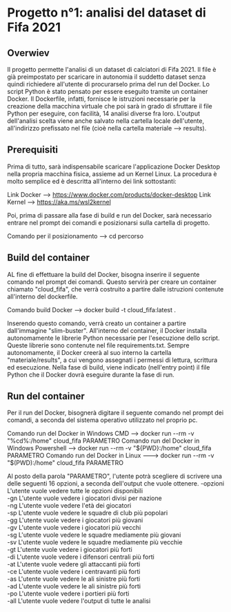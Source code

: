 # Progetto n°1: analisi del dataset di Fifa 2021

## Overwiev
Il progetto permette l'analisi di un dataset di calciatori di Fifa 2021. 
Il file è già preimpostato per scaricare in autonomia il suddetto dataset senza quindi richiedere all'utente di procurarselo prima del run del Docker.
Lo script Python è stato pensato per essere eseguito tramite un container Docker. 
Il Dockerfile, infatti, fornisce le istruzioni necessarie per la creazione della macchina virtuale che poi sarà in grado di sfruttare il file Python per eseguire, con facilità, 14 analisi diverse fra loro.
L'output dell'analisi scelta viene anche salvato nella cartella locale dell'utente, all'indirizzo prefissato nel file (cioè nella cartella materiale --> results).

## Prerequisiti
Prima di tutto, sarà indispensabile scaricare l'applicazione Docker Desktop nella propria macchina fisica, assieme ad un Kernel Linux.
La procedura è molto semplice ed è descritta all'interno dei link sottostanti:

Link Docker --> https://www.docker.com/products/docker-desktop
Link Kernel --> https://aka.ms/wsl2kernel

Poi, prima di passare alla fase di build e run del Docker, sarà necessario entrare nel prompt dei comandi e posizionarsi sulla cartella di progetto.

Comando per il posizionamento --> cd percorso

## Build del container
AL fine di effettuare la build del Docker, bisogna inserire il seguente comando nel prompt dei comandi. Questo servirà per creare un container chiamato "cloud_fifa", che verrà costruito a partire dalle istruzioni contenute all'interno del dockerfile.

Comando build Docker --> docker build -t cloud_fifa:latest .

Inserendo questo comando, verrà creato un container a partire dall'immagine "slim-buster". All'interno del container, il Docker installa autonomamente le librerie Python necessarie per l'esecuzione dello script. Queste librerie sono contenute nel file requirements.txt.
Sempre autonomamente, il Docker creerà al suo interno la cartella "materiale/results", a cui vengono assegnati i permessi di lettura, scrittura ed esecuzione.
Nella fase di build, viene indicato (nell'entry point) il file Python che il Docker dovrà eseguire durante la fase di run.

## Run del container
Per il run del Docker, bisognerà digitare il seguente comando nel prompt dei comandi, a seconda del sistema operativo utilizzato nel proprio pc.

Comando run del Docker in Windows CMD        --> docker run --rm -v "%cd%:/home" cloud_fifa PARAMETRO
Comando run del Docker in Windows Powershell --> docker run --rm -v "${PWD}:/home" cloud_fifa PARAMETRO
Comando run del Docker in Linux             ---> docker run --rm -v "$(PWD):/home" cloud_fifa PARAMETRO

Al posto della parola "PARAMETRO", l'utente potrà scegliere di scrivere una delle seguenti 16 opzioni, a seconda dell'output che vuole ottenere.
-opzioni	L'utente vuole vedere tutte le opzioni disponibili             
-gn			  L'utente vuole vedere i giocatori divisi per nazione        
-ng			  L'utente vuole vedere l'età dei giocatori                   
-sp			  L'utente vuole vedere le squadre di club più popolari       
-gg  		  L'utente vuole vedere i giocatori più giovani               
-gv  		  L'utente vuole vedere i giocatori più vecchi                
-sg    		L'utente vuole vedere le squadre mediamente più giovani     
-sv 		  L'utente vuole vedere le squadre mediamente più vecchie     
-gt			  L'utente vuole vedere i giocatori più forti                 
-di 		  L'utente vuole vedere i difensori centrali più forti       
-at 	  	L'utente vuole vedere gli attaccanti più forti             
-ce 		  L'utente vuole vedere i centravanti più forti              
-as 		  L'utente vuole vedere le ali sinistre più forti            
-ad 		  L'utente vuole vedere le ali sinistre più forti            
-po 	  	L'utente vuole vedere i portieri più forti                 
-all 	  	L'utente vuole vedere l'output di tutte le analisi  
